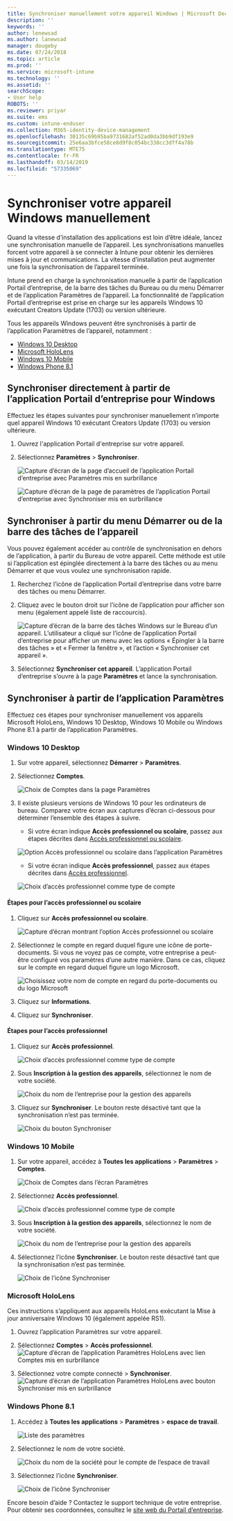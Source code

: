```yaml
---
title: Synchroniser manuellement votre appareil Windows | Microsoft Docs
description: ''
keywords: ''
author: lenewsad
ms.author: lanewsad
manager: dougeby
ms.date: 07/24/2018
ms.topic: article
ms.prod: ''
ms.service: microsoft-intune
ms.technology: ''
ms.assetid: ''
searchScope:
- User help
ROBOTS: ''
ms.reviewer: priyar
ms.suite: ems
ms.custom: intune-enduser
ms.collection: M365-identity-device-management
ms.openlocfilehash: 30135c69b95ba9731682af52ad0da3bb9df193e9
ms.sourcegitcommit: 25e6aa3bfce58ce8d9f8c054bc338cc3dff4a78b
ms.translationtype: MTE75
ms.contentlocale: fr-FR
ms.lasthandoff: 03/14/2019
ms.locfileid: "57335069"
---
```

# <a name="sync-your-windows-device-manually"></a>Synchroniser votre appareil Windows manuellement

Quand la vitesse d’installation des applications est loin d’être idéale, lancez une synchronisation manuelle de l’appareil. Les synchronisations manuelles forcent votre appareil à se connecter à Intune pour obtenir les dernières mises à jour et communications. La vitesse d’installation peut augmenter une fois la synchronisation de l’appareil terminée.

Intune prend en charge la synchronisation manuelle à partir de l’application Portail d’entreprise, de la barre des tâches du Bureau ou du menu Démarrer et de l’application Paramètres de l’appareil. La fonctionnalité de l’application Portail d’entreprise est prise en charge sur les appareils Windows 10 exécutant Creators Update (1703) ou version ultérieure. 

Tous les appareils Windows peuvent être synchronisés à partir de l’application Paramètres de l’appareil, notamment :

* [Windows 10 Desktop](#windows-10-desktop)  
* [Microsoft HoloLens](#microsoft-hololens)   
* [Windows 10 Mobile](#windows-10-mobile)  
* [Windows Phone 8.1](#windows-phone-81)    

## <a name="sync-directly-from-company-portal-app-for-windows"></a>Synchroniser directement à partir de l’application Portail d’entreprise pour Windows
Effectuez les étapes suivantes pour synchroniser manuellement n’importe quel appareil Windows 10 exécutant Creators Update (1703) ou version ultérieure.

1.  Ouvrez l'application Portail d'entreprise sur votre appareil.

2.  Sélectionnez **Paramètres** > **Synchroniser**.

    ![Capture d’écran de la page d’accueil de l’application Portail d’entreprise avec Paramètres mis en surbrillance](./media/RS1_homePage_settings_04.png)  
    
    ![Capture d’écran de la page de paramètres de l’application Portail d’entreprise avec Synchroniser mis en surbrillance](./media/RS1_settingspage_sync05.png)  

## <a name="sync-from-device-taskbar-or-start-menu"></a>Synchroniser à partir du menu Démarrer ou de la barre des tâches de l’appareil   

Vous pouvez également accéder au contrôle de synchronisation en dehors de l’application, à partir du Bureau de votre appareil. Cette méthode est utile si l’application est épinglée directement à la barre des tâches ou au menu Démarrer et que vous voulez une synchronisation rapide.  

1. Recherchez l’icône de l’application Portail d’entreprise dans votre barre des tâches ou menu Démarrer.  
2. Cliquez avec le bouton droit sur l’icône de l’application pour afficher son menu (également appelé liste de raccourcis).  

    ![Capture d’écran de la barre des tâches Windows sur le Bureau d’un appareil. L’utilisateur a cliqué sur l’icône de l’application Portail d’entreprise pour afficher un menu avec les options « Épingler à la barre des tâches » et « Fermer la fenêtre », et l’action « Synchroniser cet appareil ».](./media/sync-device-from-start-menu-1807.png)  

3. Sélectionnez **Synchroniser cet appareil**. L’application Portail d’entreprise s’ouvre à la page **Paramètres** et lance la synchronisation.  

## <a name="sync-from-settings-app"></a>Synchroniser à partir de l’application Paramètres 
Effectuez ces étapes pour synchroniser manuellement vos appareils Microsoft HoloLens, Windows 10 Desktop, Windows 10 Mobile ou Windows Phone 8.1 à partir de l’application Paramètres.  

### <a name="windows-10-desktop"></a>Windows 10 Desktop
1. Sur votre appareil, sélectionnez **Démarrer** > **Paramètres**.

2. Sélectionnez **Comptes**.

    ![Choix de Comptes dans la page Paramètres](./media/win10pc-sync-2-settings-accounts.png)  

3. Il existe plusieurs versions de Windows 10 pour les ordinateurs de bureau. Comparez votre écran aux captures d’écran ci-dessous pour déterminer l’ensemble des étapes à suivre. 

    * Si votre écran indique **Accès professionnel ou scolaire**, passez aux étapes décrites dans [Accès professionnel ou scolaire](#access-work-or-school-steps).

    ![Option Accès professionnel ou scolaire dans l’application Paramètres](./media/w10-enroll-rs1-connect-to-work-or-school.png)  

    * Si votre écran indique **Accès professionnel**, passez aux étapes décrites dans [Accès professionnel](#work-access-steps).  

    ![Choix d’accès professionnel comme type de compte](./media/win10pc-sync-3-work-access.png)

#### <a name="access-work-or-school-steps"></a>Étapes pour l’accès professionnel ou scolaire

1. Cliquez sur **Accès professionnel ou scolaire**.

    ![Capture d’écran montrant l’option Accès professionnel ou scolaire](./media/w10-enroll-rs1-connect-to-work-or-school.png)  

2. Sélectionnez le compte en regard duquel figure une icône de porte-documents. Si vous ne voyez pas ce compte, votre entreprise a peut-être configuré vos paramètres d’une autre manière. Dans ce cas, cliquez sur le compte en regard duquel figure un logo Microsoft.

     ![Choisissez votre nom de compte en regard du porte-documents ou du logo Microsoft](./media/win10pc-rs1-sync-info-button.png)

3. Cliquez sur **Informations**. 

4. Cliquez sur **Synchroniser**. 

#### <a name="work-access-steps"></a>Étapes pour l’accès professionnel

1.  Cliquez sur **Accès professionnel**.

    ![Choix d’accès professionnel comme type de compte](./media/win10pc-sync-3-work-access.png)

2. Sous **Inscription à la gestion des appareils**, sélectionnez le nom de votre société.

    ![Choix du nom de l’entreprise pour la gestion des appareils](./media/win10pc-sync-4-tap-com-name.png)

3. Cliquez sur **Synchroniser**. Le bouton reste désactivé tant que la synchronisation n’est pas terminée.

    ![Choix du bouton Synchroniser](./media/win10pc-sync-5-tap-sync.png)  


### <a name="windows-10-mobile"></a>Windows 10 Mobile

   1. Sur votre appareil, accédez à **Toutes les applications** > **Paramètres** > **Comptes**.

       ![Choix de Comptes dans l’écran Paramètres](./media/win10m-sync-1-settings-accounts.png)

   2. Sélectionnez **Accès professionnel**.

       ![Choix d’accès professionnel comme type de compte](./media/win10m-sync-2-work-access.png)

   3. Sous **Inscription à la gestion des appareils**, sélectionnez le nom de votre société.

       ![Choix du nom de l’entreprise pour la gestion des appareils](./media/win10m-sync-3-tap-comp-name.png)

   4. Sélectionnez l’icône **Synchroniser**. Le bouton reste désactivé tant que la synchronisation n’est pas terminée.

       ![Choix de l’icône Synchroniser](./media/win10m-sync-4-tap-sync.png)  
### <a name="microsoft-hololens"></a>Microsoft HoloLens  
Ces instructions s’appliquent aux appareils HoloLens exécutant la Mise à jour anniversaire Windows 10 (également appelée RS1). 
1.  Ouvrez l’application Paramètres sur votre appareil.  

2.  Sélectionnez **Comptes** > **Accès professionnel**.  
    ![Capture d’écran de l’application Paramètres HoloLens avec lien Comptes mis en surbrillance](./media/RS1_holoLens_SettingsRS1_Accounts_06.png)  

3.  Sélectionnez votre compte connecté > **Synchroniser**. ![Capture d’écran de l’application Paramètres HoloLens avec bouton Synchroniser mis en surbrillance](./media/RS1_holoLens_SyncRS1_Sync_08.png)  

### <a name="windows-phone-81"></a>Windows Phone 8.1

1. Accédez à **Toutes les applications** > **Paramètres** > **espace de travail**.

    ![Liste des paramètres](./media/wp81-1-sync-settings-workplace.png)

2. Sélectionnez le nom de votre société.

    ![Choix du nom de la société pour le compte de l’espace de travail](./media/wp81-2-sync-tap-compname.png)

3. Sélectionnez l’icône **Synchroniser**.

    ![Choix de l’icône Synchroniser](./media/wp81-3-sync-tap-sync-button.png)

Encore besoin d’aide ? Contactez le support technique de votre entreprise. Pour obtenir ses coordonnées, consultez le [site web du Portail d’entreprise](https://go.microsoft.com/fwlink/?linkid=2010980).
